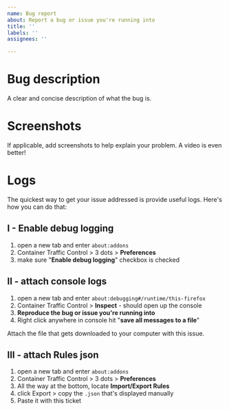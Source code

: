 ```yaml
---
name: Bug report
about: Report a bug or issue you're running into
title: ''
labels: ''
assignees: ''

---
```


# Bug description
A clear and concise description of what the bug is.

# Screenshots
If applicable, add screenshots to help explain your problem. A video is even better!

# Logs

The quickest way to get your issue addressed is provide useful logs. Here's how you can do that:

## I - Enable debug logging

1. open a new tab and enter `about:addons`
2. Container Traffic Control > 3 dots > **Preferences**
3. make sure "**Enable debug logging**" checkbox is checked

## II - attach console logs

1. open a new tab and enter `about:debugging#/runtime/this-firefox`
2. Container Traffic Control > **Inspect** - should open up the console
3. __Reproduce the bug or issue you're running into__
4. Right click anywhere in console hit "**save all messages to a file**"

Attach the file that gets downloaded to your computer with this issue.

## III - attach Rules json

1. open a new tab and enter `about:addons`
2. Container Traffic Control > 3 dots > **Preferences**
3. All the way at the bottom, locate **Import/Export Rules**
4. click Export > copy the `.json` that's displayed manually
5. Paste it with this ticket
